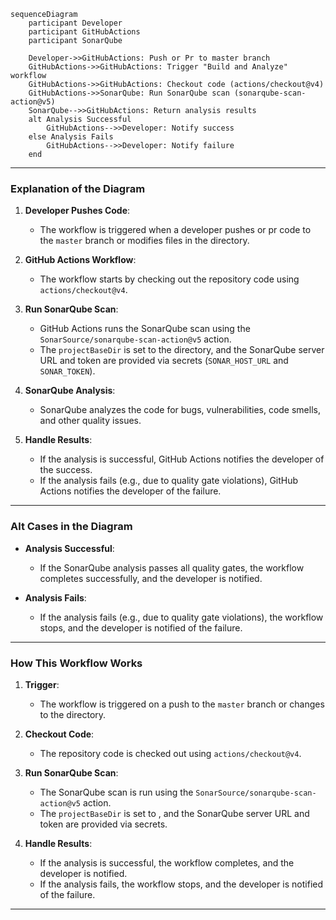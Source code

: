 ```mermaid
sequenceDiagram
    participant Developer
    participant GitHubActions
    participant SonarQube

    Developer->>GitHubActions: Push or Pr to master branch 
    GitHubActions->>GitHubActions: Trigger "Build and Analyze" workflow
    GitHubActions->>GitHubActions: Checkout code (actions/checkout@v4)
    GitHubActions->>SonarQube: Run SonarQube scan (sonarqube-scan-action@v5)
    SonarQube-->>GitHubActions: Return analysis results
    alt Analysis Successful
        GitHubActions-->>Developer: Notify success
    else Analysis Fails
        GitHubActions-->>Developer: Notify failure
    end
```

---

### **Explanation of the Diagram**

1. **Developer Pushes Code**:
   - The workflow is triggered when a developer pushes or pr code to the `master` branch or modifies files in the  directory.

2. **GitHub Actions Workflow**:
   - The workflow starts by checking out the repository code using `actions/checkout@v4`.

3. **Run SonarQube Scan**:
   - GitHub Actions runs the SonarQube scan using the `SonarSource/sonarqube-scan-action@v5` action.
   - The `projectBaseDir` is set to the  directory, and the SonarQube server URL and token are provided via secrets (`SONAR_HOST_URL` and `SONAR_TOKEN`).

4. **SonarQube Analysis**:
   - SonarQube analyzes the code for bugs, vulnerabilities, code smells, and other quality issues.

5. **Handle Results**:
   - If the analysis is successful, GitHub Actions notifies the developer of the success.
   - If the analysis fails (e.g., due to quality gate violations), GitHub Actions notifies the developer of the failure.

---

### **Alt Cases in the Diagram**

- **Analysis Successful**:
  - If the SonarQube analysis passes all quality gates, the workflow completes successfully, and the developer is notified.

- **Analysis Fails**:
  - If the analysis fails (e.g., due to quality gate violations), the workflow stops, and the developer is notified of the failure.

---

### **How This Workflow Works**

1. **Trigger**:
   - The workflow is triggered on a push to the `master` branch or changes to the  directory.

2. **Checkout Code**:
   - The repository code is checked out using `actions/checkout@v4`.

3. **Run SonarQube Scan**:
   - The SonarQube scan is run using the `SonarSource/sonarqube-scan-action@v5` action.
   - The `projectBaseDir` is set to , and the SonarQube server URL and token are provided via secrets.

4. **Handle Results**:
   - If the analysis is successful, the workflow completes, and the developer is notified.
   - If the analysis fails, the workflow stops, and the developer is notified of the failure.

---


